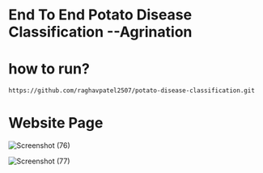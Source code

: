 # End To End Potato Disease Classification --Agrination

# how to run?
```bash
https://github.com/raghavpatel2507/potato-disease-classification.git
```

# Website Page

![Screenshot (76)](https://github.com/raghavpatel2507/potato-disease-classification/assets/127617393/ec45c9e0-cb3c-46bc-b6b7-57568cb5b785)

![Screenshot (77)](https://github.com/raghavpatel2507/potato-disease-classification/assets/127617393/abef7edd-54f4-4268-983f-9fc213798fb3)
